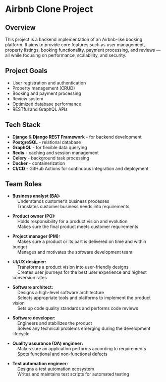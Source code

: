# Airbnb Clone Project

## Overview
This project is a backend implementation of an Airbnb-like booking platform. It aims to provide core features such as user management, property listings, booking functionality, payment processing, and reviews — all while focusing on performance, scalability, and security.

## Project Goals
- User registration and authentication
- Property management (CRUD)
- Booking and payment processing
- Review system
- Optimized database performance
- RESTful and GraphQL APIs

## Tech Stack
- **Django** & **Django REST Framework** - for backend development
- **PostgreSQL** - relational database
- **GraphQL** - for flexible data querying
- **Redis** - caching and session management
- **Celery** - background task processing
- **Docker** - containerization
- **CI/CD** - GitHub Actions for continuous integration and deployment

## Team Roles

- **Business analyst (BA):**  
&nbsp;&nbsp;&nbsp;&nbsp;Understands customer’s business processes  
&nbsp;&nbsp;&nbsp;&nbsp;Translates customer business needs into requirements  

- **Product owner (PO):**  
&nbsp;&nbsp;&nbsp;&nbsp;Holds responsibility for a product vision and evolution  
&nbsp;&nbsp;&nbsp;&nbsp;Makes sure the final product meets customer requirements  

- **Project manager (PM):**  
&nbsp;&nbsp;&nbsp;&nbsp;Makes sure a product or its part is delivered on time and within budget  
&nbsp;&nbsp;&nbsp;&nbsp;Manages and motivates the software development team  

- **UI/UX designer:**  
&nbsp;&nbsp;&nbsp;&nbsp;Transforms a product vision into user-friendly designs  
&nbsp;&nbsp;&nbsp;&nbsp;Creates user journeys for the best user experience and highest conversion rates  

- **Software architect:**  
&nbsp;&nbsp;&nbsp;&nbsp;Designs a high-level software architecture  
&nbsp;&nbsp;&nbsp;&nbsp;Selects appropriate tools and platforms to implement the product vision  
&nbsp;&nbsp;&nbsp;&nbsp;Sets up code quality standards and performs code reviews  

- **Software developer:**  
&nbsp;&nbsp;&nbsp;&nbsp;Engineers and stabilizes the product  
&nbsp;&nbsp;&nbsp;&nbsp;Solves any technical problems emerging during the development lifecycle  

- **Quality assurance (QA) engineer:**  
&nbsp;&nbsp;&nbsp;&nbsp;Makes sure an application performs according to requirements  
&nbsp;&nbsp;&nbsp;&nbsp;Spots functional and non-functional defects  

- **Test automation engineer:**  
&nbsp;&nbsp;&nbsp;&nbsp;Designs a test automation ecosystem  
&nbsp;&nbsp;&nbsp;&nbsp;Writes and maintains test scripts for automated testing  
